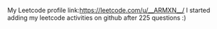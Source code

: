 My Leetcode profile link:https://leetcode.com/u/__ARMXN__/
I started adding my leetcode activities on github after 225 questions :)
